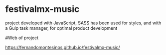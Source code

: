 # festivalmx-music
project developed with JavaScript, SASS has been used for styles, and with a Gulp task manager, for optimal product development

#Web of project 

https://fernandomontesinos.github.io/festivalmx-music/
